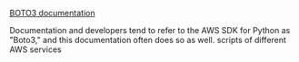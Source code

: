 [BOTO3 documentation](https://boto3.amazonaws.com/v1/documentation/api/latest/guide/quickstart.html)


Documentation and developers tend to refer to the AWS SDK for Python as "Boto3," and this documentation often does so as well.
scripts of different AWS services
